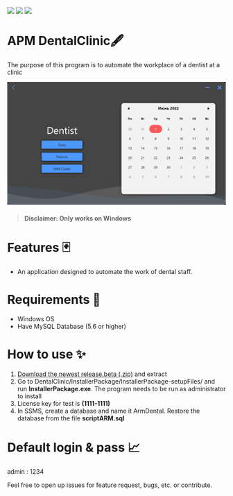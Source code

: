 ![](https://img.shields.io/github/repo-size/AlexStrew/DentalClinic)
![](https://img.shields.io/tokei/lines/github/AlexStrew/DentalClinic)
![](https://img.shields.io/github/languages/top/AlexStrew/DentalClinic)

# АРМ DentalClinic🖋
The purpose of this program is to automate the workplace of a dentist at a clinic

![Demo Png](DentalClinic_y3SEUrKOa7.png)

> #### Disclaimer: Only works on Windows

# Features 🃏
- An application designed to automate the work of dental staff.

# Requirements 🎯
- Windows OS
- Have MySQL Database (5.6 or higher)

# How to use ✨
1. [Download the newest release.beta (.zip)](https://github.com/AlexStrew/DentalClinic/releases/latest) and extract
2. Go to DentalClinic/InstallerPackage/InstallerPackage-setupFiles/ and run **InstallerPackage.exe**. The program needs to be run as administrator to install
3. License key for test is **(1111-1111)**
4. In SSMS, create a database and name it ArmDental. Restore the database from the file **scriptARM.sql**

# Default login & pass 📈
admin : 1234

Feel free to open up issues for feature request, bugs, etc. or contribute.
